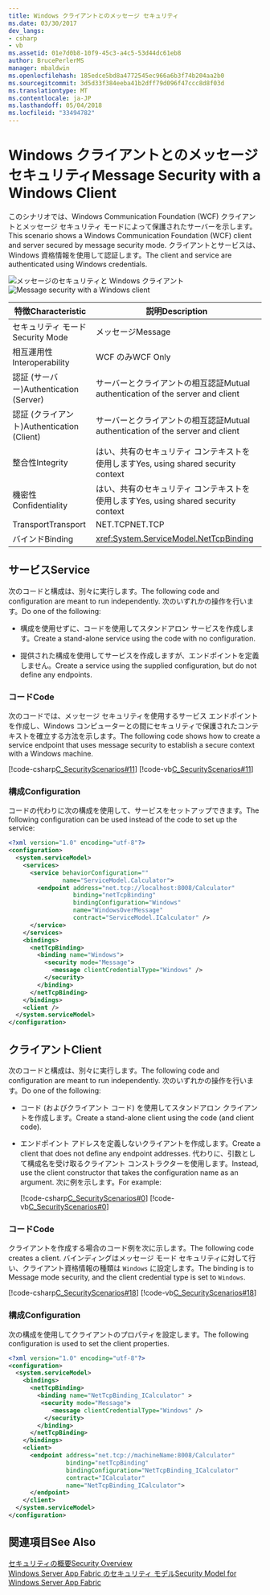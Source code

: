 ```yaml
---
title: Windows クライアントとのメッセージ セキュリティ
ms.date: 03/30/2017
dev_langs:
- csharp
- vb
ms.assetid: 01e7d0b8-10f9-45c3-a4c5-53d44dc61eb8
author: BrucePerlerMS
manager: mbaldwin
ms.openlocfilehash: 185edce5bd8a4772545ec966a6b3f74b204aa2b0
ms.sourcegitcommit: 3d5d33f384eeba41b2dff79d096f47ccc8d8f03d
ms.translationtype: MT
ms.contentlocale: ja-JP
ms.lasthandoff: 05/04/2018
ms.locfileid: "33494782"
---
```

# <a name="message-security-with-a-windows-client"></a><span data-ttu-id="96ccf-102">Windows クライアントとのメッセージ セキュリティ</span><span class="sxs-lookup"><span data-stu-id="96ccf-102">Message Security with a Windows Client</span></span>
<span data-ttu-id="96ccf-103">このシナリオでは、Windows Communication Foundation (WCF) クライアントとメッセージ セキュリティ モードによって保護されたサーバーを示します。</span><span class="sxs-lookup"><span data-stu-id="96ccf-103">This scenario shows a Windows Communication Foundation (WCF) client and server secured by message security mode.</span></span> <span data-ttu-id="96ccf-104">クライアントとサービスは、Windows 資格情報を使用して認証します。</span><span class="sxs-lookup"><span data-stu-id="96ccf-104">The client and service are authenticated using Windows credentials.</span></span>  
  
 <span data-ttu-id="96ccf-105">![メッセージのセキュリティと Windows クライアント](../../../../docs/framework/wcf/feature-details/media/1c8618d4-0005-4022-beb6-32fd087a8c3c.gif "1c8618d4-0005-4022-beb6-32fd087a8c3c")</span><span class="sxs-lookup"><span data-stu-id="96ccf-105">![Message security with a Windows client](../../../../docs/framework/wcf/feature-details/media/1c8618d4-0005-4022-beb6-32fd087a8c3c.gif "1c8618d4-0005-4022-beb6-32fd087a8c3c")</span></span>  
  
|<span data-ttu-id="96ccf-106">特徴</span><span class="sxs-lookup"><span data-stu-id="96ccf-106">Characteristic</span></span>|<span data-ttu-id="96ccf-107">説明</span><span class="sxs-lookup"><span data-stu-id="96ccf-107">Description</span></span>|  
|--------------------|-----------------|  
|<span data-ttu-id="96ccf-108">セキュリティ モード</span><span class="sxs-lookup"><span data-stu-id="96ccf-108">Security Mode</span></span>|<span data-ttu-id="96ccf-109">メッセージ</span><span class="sxs-lookup"><span data-stu-id="96ccf-109">Message</span></span>|  
|<span data-ttu-id="96ccf-110">相互運用性</span><span class="sxs-lookup"><span data-stu-id="96ccf-110">Interoperability</span></span>|<span data-ttu-id="96ccf-111">WCF のみ</span><span class="sxs-lookup"><span data-stu-id="96ccf-111">WCF Only</span></span>|  
|<span data-ttu-id="96ccf-112">認証 (サーバー)</span><span class="sxs-lookup"><span data-stu-id="96ccf-112">Authentication (Server)</span></span>|<span data-ttu-id="96ccf-113">サーバーとクライアントの相互認証</span><span class="sxs-lookup"><span data-stu-id="96ccf-113">Mutual authentication of the server and client</span></span>|  
|<span data-ttu-id="96ccf-114">認証 (クライアント)</span><span class="sxs-lookup"><span data-stu-id="96ccf-114">Authentication (Client)</span></span>|<span data-ttu-id="96ccf-115">サーバーとクライアントの相互認証</span><span class="sxs-lookup"><span data-stu-id="96ccf-115">Mutual authentication of the server and client</span></span>|  
|<span data-ttu-id="96ccf-116">整合性</span><span class="sxs-lookup"><span data-stu-id="96ccf-116">Integrity</span></span>|<span data-ttu-id="96ccf-117">はい、共有のセキュリティ コンテキストを使用します</span><span class="sxs-lookup"><span data-stu-id="96ccf-117">Yes, using shared security context</span></span>|  
|<span data-ttu-id="96ccf-118">機密性</span><span class="sxs-lookup"><span data-stu-id="96ccf-118">Confidentiality</span></span>|<span data-ttu-id="96ccf-119">はい、共有のセキュリティ コンテキストを使用します</span><span class="sxs-lookup"><span data-stu-id="96ccf-119">Yes, using shared security context</span></span>|  
|<span data-ttu-id="96ccf-120">Transport</span><span class="sxs-lookup"><span data-stu-id="96ccf-120">Transport</span></span>|<span data-ttu-id="96ccf-121">NET.TCP</span><span class="sxs-lookup"><span data-stu-id="96ccf-121">NET.TCP</span></span>|  
|<span data-ttu-id="96ccf-122">バインド</span><span class="sxs-lookup"><span data-stu-id="96ccf-122">Binding</span></span>|<xref:System.ServiceModel.NetTcpBinding>|  
  
## <a name="service"></a><span data-ttu-id="96ccf-123">サービス</span><span class="sxs-lookup"><span data-stu-id="96ccf-123">Service</span></span>  
 <span data-ttu-id="96ccf-124">次のコードと構成は、別々に実行します。</span><span class="sxs-lookup"><span data-stu-id="96ccf-124">The following code and configuration are meant to run independently.</span></span> <span data-ttu-id="96ccf-125">次のいずれかの操作を行います。</span><span class="sxs-lookup"><span data-stu-id="96ccf-125">Do one of the following:</span></span>  
  
-   <span data-ttu-id="96ccf-126">構成を使用せずに、コードを使用してスタンドアロン サービスを作成します。</span><span class="sxs-lookup"><span data-stu-id="96ccf-126">Create a stand-alone service using the code with no configuration.</span></span>  
  
-   <span data-ttu-id="96ccf-127">提供された構成を使用してサービスを作成しますが、エンドポイントを定義しません。</span><span class="sxs-lookup"><span data-stu-id="96ccf-127">Create a service using the supplied configuration, but do not define any endpoints.</span></span>  
  
### <a name="code"></a><span data-ttu-id="96ccf-128">コード</span><span class="sxs-lookup"><span data-stu-id="96ccf-128">Code</span></span>  
 <span data-ttu-id="96ccf-129">次のコードでは、メッセージ セキュリティを使用するサービス エンドポイントを作成し、Windows コンピューターとの間にセキュリティで保護されたコンテキストを確立する方法を示します。</span><span class="sxs-lookup"><span data-stu-id="96ccf-129">The following code shows how to create a service endpoint that uses message security to establish a secure context with a Windows machine.</span></span>  
  
 [!code-csharp[C_SecurityScenarios#11](../../../../samples/snippets/csharp/VS_Snippets_CFX/c_securityscenarios/cs/source.cs#11)]
 [!code-vb[C_SecurityScenarios#11](../../../../samples/snippets/visualbasic/VS_Snippets_CFX/c_securityscenarios/vb/source.vb#11)]  
  
### <a name="configuration"></a><span data-ttu-id="96ccf-130">構成</span><span class="sxs-lookup"><span data-stu-id="96ccf-130">Configuration</span></span>  
 <span data-ttu-id="96ccf-131">コードの代わりに次の構成を使用して、サービスをセットアップできます。</span><span class="sxs-lookup"><span data-stu-id="96ccf-131">The following configuration can be used instead of the code to set up the service:</span></span>  
  
```xml  
<?xml version="1.0" encoding="utf-8"?>  
<configuration>  
  <system.serviceModel>  
    <services>  
      <service behaviorConfiguration=""  
               name="ServiceModel.Calculator">  
        <endpoint address="net.tcp://localhost:8008/Calculator"  
                  binding="netTcpBinding"  
                  bindingConfiguration="Windows"  
                  name="WindowsOverMessage"  
                  contract="ServiceModel.ICalculator" />  
      </service>  
    </services>  
    <bindings>  
      <netTcpBinding>  
        <binding name="Windows">  
          <security mode="Message">  
            <message clientCredentialType="Windows" />  
          </security>  
        </binding>  
      </netTcpBinding>  
    </bindings>  
    <client />  
  </system.serviceModel>  
</configuration>  
```  
  
## <a name="client"></a><span data-ttu-id="96ccf-132">クライアント</span><span class="sxs-lookup"><span data-stu-id="96ccf-132">Client</span></span>  
 <span data-ttu-id="96ccf-133">次のコードと構成は、別々に実行します。</span><span class="sxs-lookup"><span data-stu-id="96ccf-133">The following code and configuration are meant to run independently.</span></span> <span data-ttu-id="96ccf-134">次のいずれかの操作を行います。</span><span class="sxs-lookup"><span data-stu-id="96ccf-134">Do one of the following:</span></span>  
  
-   <span data-ttu-id="96ccf-135">コード (およびクライアント コード) を使用してスタンドアロン クライアントを作成します。</span><span class="sxs-lookup"><span data-stu-id="96ccf-135">Create a stand-alone client using the code (and client code).</span></span>  
  
-   <span data-ttu-id="96ccf-136">エンドポイント アドレスを定義しないクライアントを作成します。</span><span class="sxs-lookup"><span data-stu-id="96ccf-136">Create a client that does not define any endpoint addresses.</span></span> <span data-ttu-id="96ccf-137">代わりに、引数として構成名を受け取るクライアント コンストラクターを使用します。</span><span class="sxs-lookup"><span data-stu-id="96ccf-137">Instead, use the client constructor that takes the configuration name as an argument.</span></span> <span data-ttu-id="96ccf-138">次に例を示します。</span><span class="sxs-lookup"><span data-stu-id="96ccf-138">For example:</span></span>  
  
     [!code-csharp[C_SecurityScenarios#0](../../../../samples/snippets/csharp/VS_Snippets_CFX/c_securityscenarios/cs/source.cs#0)]
     [!code-vb[C_SecurityScenarios#0](../../../../samples/snippets/visualbasic/VS_Snippets_CFX/c_securityscenarios/vb/source.vb#0)]  
  
### <a name="code"></a><span data-ttu-id="96ccf-139">コード</span><span class="sxs-lookup"><span data-stu-id="96ccf-139">Code</span></span>  
 <span data-ttu-id="96ccf-140">クライアントを作成する場合のコード例を次に示します。</span><span class="sxs-lookup"><span data-stu-id="96ccf-140">The following code creates a client.</span></span> <span data-ttu-id="96ccf-141">バインディングはメッセージ モード セキュリティに対して行い、クライアント資格情報の種類は `Windows` に設定します。</span><span class="sxs-lookup"><span data-stu-id="96ccf-141">The binding is to Message mode security, and the client credential type is set to `Windows`.</span></span>  
  
 [!code-csharp[C_SecurityScenarios#18](../../../../samples/snippets/csharp/VS_Snippets_CFX/c_securityscenarios/cs/source.cs#18)]
 [!code-vb[C_SecurityScenarios#18](../../../../samples/snippets/visualbasic/VS_Snippets_CFX/c_securityscenarios/vb/source.vb#18)]  
  
### <a name="configuration"></a><span data-ttu-id="96ccf-142">構成</span><span class="sxs-lookup"><span data-stu-id="96ccf-142">Configuration</span></span>  
 <span data-ttu-id="96ccf-143">次の構成を使用してクライアントのプロパティを設定します。</span><span class="sxs-lookup"><span data-stu-id="96ccf-143">The following configuration is used to set the client properties.</span></span>  
  
```xml  
<?xml version="1.0" encoding="utf-8"?>  
<configuration>  
  <system.serviceModel>  
    <bindings>  
      <netTcpBinding>  
        <binding name="NetTcpBinding_ICalculator" >  
         <security mode="Message">  
            <message clientCredentialType="Windows" />  
          </security>  
        </binding>  
      </netTcpBinding>  
    </bindings>  
    <client>  
      <endpoint address="net.tcp://machineName:8008/Calculator"   
                binding="netTcpBinding"  
                bindingConfiguration="NetTcpBinding_ICalculator"  
                contract="ICalculator"  
                name="NetTcpBinding_ICalculator">          
      </endpoint>  
    </client>  
  </system.serviceModel>  
</configuration>  
```  
  
## <a name="see-also"></a><span data-ttu-id="96ccf-144">関連項目</span><span class="sxs-lookup"><span data-stu-id="96ccf-144">See Also</span></span>  
 [<span data-ttu-id="96ccf-145">セキュリティの概要</span><span class="sxs-lookup"><span data-stu-id="96ccf-145">Security Overview</span></span>](../../../../docs/framework/wcf/feature-details/security-overview.md)  
 [<span data-ttu-id="96ccf-146">Windows Server App Fabric のセキュリティ モデル</span><span class="sxs-lookup"><span data-stu-id="96ccf-146">Security Model for Windows Server App Fabric</span></span>](http://go.microsoft.com/fwlink/?LinkID=201279&clcid=0x409)
